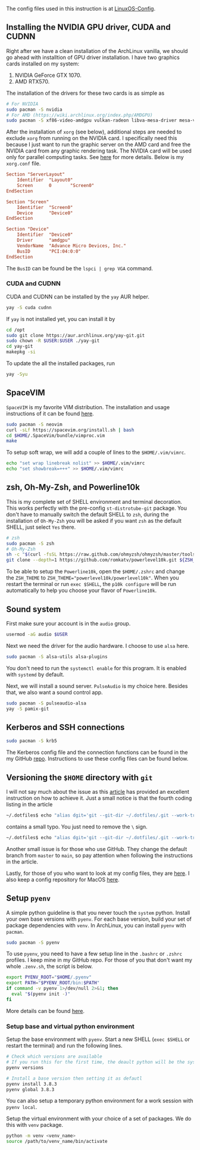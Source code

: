 The config files used in this instruction is at [LinuxOS-Config](https://github.com/dungphan90/LinuxOS-Config).

## Installing the NVIDIA GPU driver, CUDA and CUDNN
Right after we have a clean installation of the ArchLinux vanilla, we should go ahead with installtion of GPU driver installation. I have two graphics cards installed on my system:
1. NVIDIA GeForce GTX 1070.
2. AMD RTX570.

The installation of the drivers for these two cards is as simple as
```bash
# For NVIDIA
sudo pacman -S nvidia
# For AMD (https://wiki.archlinux.org/index.php/AMDGPU)
sudo pacman -S xf86-video-amdgpu vulkan-radeon libva-mesa-driver mesa-vdpau
```

After the installation of `xorg` (see below), additional steps are needed to exclude `xorg` from running on the NVIDIA card. I specifically need this because I just want to run the graphic server on the AMD card and free the NVIDIA card from any graphic rendering task. The NVIDIA card will be used only for parallel computing tasks. See [here](https://gist.github.com/wangruohui/bc7b9f424e3d5deb0c0b8bba990b1bc5) for more details. Below is my `xorg.conf` file.
```conf
Section "ServerLayout"
	Identifier 	"Layout0"
	Screen		0		"Screen0"
EndSection

Section "Screen"
	Identifier	"Screen0"
	Device		"Device0"
EndSection

Section "Device"
	Identifier	"Device0"
	Driver		"amdgpu"
	VendorName	"Advance Micro Devices, Inc."
	BusID		"PCI:04:0:0"
EndSection
```
The `BusID` can be found be the `lspci | grep VGA` command. 

### CUDA and CUDNN
CUDA and CUDNN can be installed by the `yay` AUR helper.
```bash
yay -S cuda cudnn
```

If `yay` is not installed yet, you can install it by
```bash
cd /opt
sudo git clone https://aur.archlinux.org/yay-git.git
sudo chown -R $USER:$USER ./yay-git
cd yay-git
makepkg -si
```
To update the all the installed packages, run
```bash
yay -Syu
```

## SpaceVIM
`SpaceVIM` is my favorite VIM distribution. The installation and usage instructions of it can be found [here](https://spacevim.org/quick-start-guide/).
```bash
sudo pacman -S neovim
curl -sLf https://spacevim.org/install.sh | bash
cd $HOME/.SpaceVim/bundle/vimproc.vim
make
```

To setup soft wrap, we will add a couple of lines to the `$HOME/.vim/vimrc`.
```bash
echo "set wrap linebreak nolist" >> $HOME/.vim/vimrc
echo "set showbreak=+++" >> $HOME/.vim/vimrc
```

## zsh, Oh-My-Zsh, and Powerline10k
This is my complete set of SHELL environment and terminal decoration. This works perfectly with the pre-config `st-distrotube-git` package. You don't have to manually switch the default SHELL to `zsh`, during the installation of `Oh-My-Zsh` you will be asked if you want `zsh` as the default SHELL, just select `Yes` there.
```bash
# zsh
sudo pacman -S zsh
# Oh-My-Zsh
sh -c "$(curl -fsSL https://raw.github.com/ohmyzsh/ohmyzsh/master/tools/install.sh)"
git clone --depth=1 https://github.com/romkatv/powerlevel10k.git ${ZSH_CUSTOM:-$HOME/.oh-my-zsh/custom}/themes/powerlevel10k
```
To be able to setup the `Powerline10k`, open the `$HOME/.zshrc` and change the `ZSH_THEME` to `ZSH_THEME="powerlevel10k/powerlevel10k"`. When you restart the terminal or run `exec $SHELL`, the `p10k configure` will be run automatically to help you choose your flavor of `Powerline10k`.

## Sound system
First make sure your account is in the `audio` group.
```bash
usermod -aG audio $USER
```

Next we need the driver for the audio hardware. I choose to use `alsa` here.
```bash
sudo pacman -S alsa-utils alsa-plugins
```
You don't need to run the `systemctl enable` for this program. It is enabled with `systemd` by default.

Next, we will install a sound server. `PulseAudio` is my choice here. Besides that, we also want a sound control app.
```bash
sudo pacman -S pulseaudio-alsa
yay -S pamix-git
```

## Kerberos and SSH connections
```bash
sudo pacman -S krb5
```
The Kerberos config file and the connection functions can be found in the my GitHub [repo](https://github.com/dungphan90/LinuxOS-Config). Instructions to use these config files can be found below. 

## Versioning the `$HOME` directory with `git`
I will not say much about the issue as this [article](https://www.electricmonk.nl/log/2015/06/22/keep-your-home-dir-in-git-with-a-detached-working-directory/) has provided an excellent instruction on how to achieve it. Just a small notice is that the fourth coding listing in the article
```bash
~/.dotfiles$ echo "alias dgit='git --git-dir ~/.dotfiles/.git --work-tree=\$HOME'" >> ~/.bashrc
```
contains a small typo. You just need to remove the `\` sign.
```bash
~/.dotfiles$ echo "alias dgit='git --git-dir ~/.dotfiles/.git --work-tree=$HOME'" >> ~/.bashrc
```
Another small issue is for those who use GitHub. They change the default branch from `master` to `main`, so pay attention when following the instructions in the article.

Lastly, for those of you who want to look at my config files, they are [here](https://github.com/dungphan90/LinuxOS-Config). I also keep a config repository for MacOS [here](https://github.com/dungphan90/MacOS-SysConf).

## Setup `pyenv`
A simple python guideline is that you never touch the `system` python. Install your own base versions with `pyenv`. For each base version, build your set of package dependencies with `venv`. In ArchLinux, you can install `pyenv` with `pacman`.
```bash
sudo pacman -S pyenv
```

To use `pyenv`, you need to have a few setup line in the `.bashrc` or `.zshrc` profiles. I keep mine in my GitHub repo. For those of you that don't want my whole `.zenv.sh`, the script is below.
```bash
export PYENV_ROOT="$HOME/.pyenv"
export PATH="$PYENV_ROOT/bin:$PATH"
if command -v pyenv 1>/dev/null 2>&1; then
  eval "$(pyenv init -)"
fi
```

More details can be found [here](https://realpython.com/intro-to-pyenv/).

### Setup base and virtual python environment
Setup the base environment with `pyenv`. Start a new SHELL (`exec $SHELL` or restart the terminal) and run the following lines.
```bash
# Check which versions are available
# If you run this for the first time, the deault python will be the system one.
pyenv versions 

# Install a base version then setting it as defautl
pyenv install 3.8.3
pyenv global 3.8.3
```
You can also setup a temporary python environment for a work session with `pyenv local`.

Setup the virtual environment with your choice of a set of packages. We do this with `venv` package.
```bash
python -m venv <venv_name>
source /path/to/venv_name/bin/activate
```

